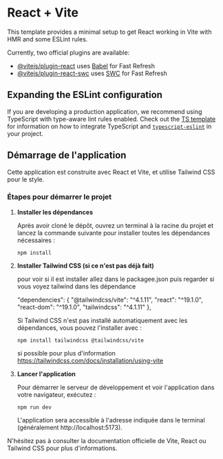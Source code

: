# React + Vite

This template provides a minimal setup to get React working in Vite with HMR and some ESLint rules.

Currently, two official plugins are available:

- [@vitejs/plugin-react](https://github.com/vitejs/vite-plugin-react/blob/main/packages/plugin-react) uses [Babel](https://babeljs.io/) for Fast Refresh
- [@vitejs/plugin-react-swc](https://github.com/vitejs/vite-plugin-react/blob/main/packages/plugin-react-swc) uses [SWC](https://swc.rs/) for Fast Refresh

## Expanding the ESLint configuration

If you are developing a production application, we recommend using TypeScript with type-aware lint rules enabled. Check out the [TS template](https://github.com/vitejs/vite/tree/main/packages/create-vite/template-react-ts) for information on how to integrate TypeScript and [`typescript-eslint`](https://typescript-eslint.io) in your project.

## Démarrage de l'application

Cette application est construite avec React et Vite, et utilise Tailwind CSS pour le style.

### Étapes pour démarrer le projet

1. **Installer les dépendances**

   Après avoir cloné le dépôt, ouvrez un terminal à la racine du projet et lancez la commande suivante pour installer toutes les dépendances nécessaires :

   ```
   npm install
   ```

2. **Installer Tailwind CSS (si ce n'est pas déjà fait)**

    pour voir si il est installer allez dans le packagee.json puis regarder si vous voyez tailwind dans les dépendance 

    "dependencies": {
        "@tailwindcss/vite": "^4.1.11",
        "react": "^19.1.0",
        "react-dom": "^19.1.0",
        "tailwindcss": "^4.1.11"
    },

   Si Tailwind CSS n'est pas installé automatiquement avec les dépendances, vous pouvez l'installer avec :

   ```
   npm install tailwindcss @tailwindcss/vite
   ```
   si possible pour plus d'information https://tailwindcss.com/docs/installation/using-vite

3. **Lancer l'application**

   Pour démarrer le serveur de développement et voir l'application dans votre navigateur, exécutez :

   ```
   npm run dev
   ```

   L'application sera accessible à l'adresse indiquée dans le terminal (généralement http://localhost:5173).

N'hésitez pas à consulter la documentation officielle de Vite, React ou Tailwind CSS pour plus d'informations.
